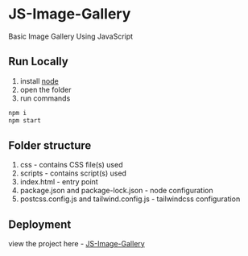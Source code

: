 # JS-Image-Gallery

Basic Image Gallery Using JavaScript

## Run Locally

1) install [node](https://nodejs.org/en/) 
2) open the folder
3) run commands

```bash
npm i
npm start
```

## Folder structure
1) css - contains CSS file(s) used
2) scripts - contains script(s) used
3) index.html - entry point
4) package.json and package-lock.json - node configuration
5) postcss.config.js and tailwind.config.js - tailwindcss configuration

## Deployment
view the project here - [JS-Image-Gallery]()
